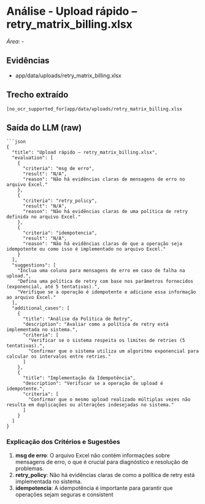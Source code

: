 # Análise - Upload rápido – retry_matrix_billing.xlsx
*Área:* -

## Evidências
- app/data/uploads/retry_matrix_billing.xlsx

## Trecho extraído
```
[no_ocr_supported_for]app/data/uploads/retry_matrix_billing.xlsx
```

## Saída do LLM (raw)
```
```json
{
  "title": "Upload rápido – retry_matrix_billing.xlsx",
  "evaluation": [
    {
      "criteria": "msg de erro",
      "result": "N/A",
      "reason": "Não há evidências claras de mensagens de erro no arquivo Excel."
    },
    {
      "criteria": "retry_policy",
      "result": "N/A",
      "reason": "Não há evidências claras de uma política de retry definida no arquivo Excel."
    },
    {
      "criteria": "idempotencia",
      "result": "N/A",
      "reason": "Não há evidências claras de que a operação seja idempotente ou como isso é implementado no arquivo Excel."
    }
  ],
  "suggestions": [
    "Inclua uma coluna para mensagens de erro em caso de falha na upload.",
    "Defina uma política de retry com base nos parâmetros fornecidos (exponencial, até 5 tentativas).",
    "Verifique se a operação é idempotente e adicione essa informação ao arquivo Excel."
  ],
  "additional_cases": [
    {
      "title": "Análise da Política de Retry",
      "description": "Avaliar como a política de retry está implementada no sistema.",
      "criteria": [
        "Verificar se o sistema respeita os limites de retries (5 tentativas).",
        "Confirmar que o sistema utiliza um algoritmo exponencial para calcular os intervalos entre retries."
      ]
    },
    {
      "title": "Implementação da Idempotência",
      "description": "Verificar se a operação de upload é idempotente.",
      "criteria": [
        "Confirmar que o mesmo upload realizado múltiplas vezes não resulta em duplicações ou alterações indesejadas no sistema."
      ]
    }
  ]
}
```

### Explicação dos Critérios e Sugestões

1. **msg de erro**: O arquivo Excel não contém informações sobre mensagens de erro, o que é crucial para diagnóstico e resolução de problemas.
2. **retry_policy**: Não há evidências claras de como a política de retry está implementada no sistema.
3. **idempotencia**: A idempotência é importante para garantir que operações sejam seguras e consistent
```
